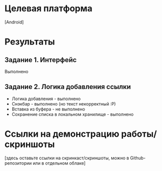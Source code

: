 # Целевая платформа

[Android]

# Результаты

## Задание 1. Интерфейс
Выполнено

## Задание 2. Логика добавления ссылки
* Логика добавления - выполнено
* Снэкбар - выполнено (но текст некорректный :Р)
* Вставка из буфера - не выполнено
* Сохранение списка в локальном хранилище - выполнено 

# Ссылки на демонстрацию работы/скриншоты

[здесь оставьте ссылки на скринкаст/скриншоты, можно в Github-репозитории или в отдельном облаке]

